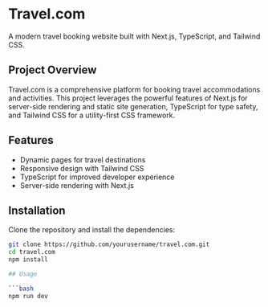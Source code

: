 # Travel.com

A modern travel booking website built with Next.js, TypeScript, and Tailwind CSS.

## Project Overview

Travel.com is a comprehensive platform for booking travel accommodations and activities. This project leverages the powerful features of Next.js for server-side rendering and static site generation, TypeScript for type safety, and Tailwind CSS for a utility-first CSS framework.

## Features

- Dynamic pages for travel destinations
- Responsive design with Tailwind CSS
- TypeScript for improved developer experience
- Server-side rendering with Next.js

## Installation

Clone the repository and install the dependencies:

```bash
git clone https://github.com/yourusername/travel.com.git
cd travel.com
npm install

## Usage

```bash
npm run dev
